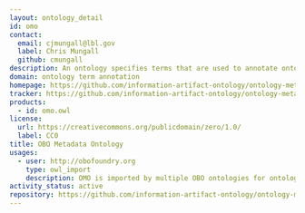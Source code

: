 ```yaml
---
layout: ontology_detail
id: omo
contact:
  email: cjmungall@lbl.gov
  label: Chris Mungall
  github: cmungall
description: An ontology specifies terms that are used to annotate ontology terms for all OBO ontologies. The ontology was developed as part of Information Artifact Ontology (IAO).
domain: ontology term annotation
homepage: https://github.com/information-artifact-ontology/ontology-metadata
tracker: https://github.com/information-artifact-ontology/ontology-metadata/issues
products:
  - id: omo.owl
license:
  url: https://creativecommons.org/publicdomain/zero/1.0/
  label: CC0
title: OBO Metadata Ontology
usages:
  - user: http://obofoundry.org
    type: owl_import
    description: OMO is imported by multiple OBO ontologies for ontology term annotations.
activity_status: active
repository: https://github.com/information-artifact-ontology/ontology-metadata
---
```

